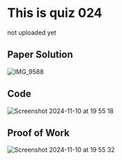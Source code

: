 # This is quiz 024
not uploaded yet



## Paper Solution 


![IMG_9588](https://github.com/user-attachments/assets/36f1c357-8ddc-47b3-984a-c38e5384a2ce)

## Code

<img width="max" alt="Screenshot 2024-11-10 at 19 55 18" src="https://github.com/user-attachments/assets/c4f4a462-291a-4ed9-893c-eb53b346d976">


## Proof of Work

<img width="max" alt="Screenshot 2024-11-10 at 19 55 32" src="https://github.com/user-attachments/assets/d9699e81-a4ee-4536-9237-6e3584cc1d8a">


